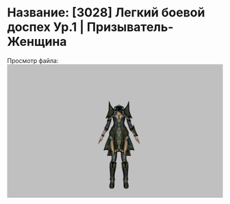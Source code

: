 # Название: [3028] Легкий боевой доспех Ур.1 | Призыватель-Женщина

Просмотр файла:
![p090005.png](p090005.png)
